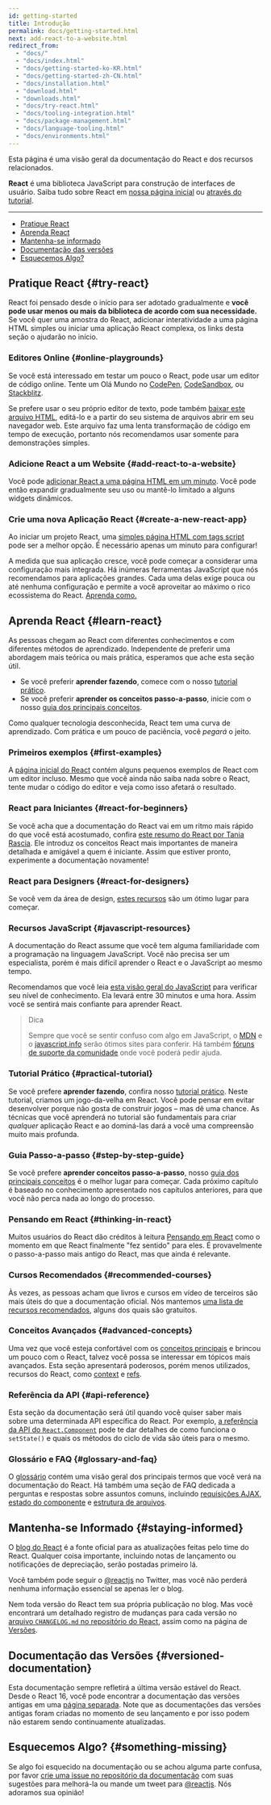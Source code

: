 ```yaml
---
id: getting-started
title: Introdução
permalink: docs/getting-started.html
next: add-react-to-a-website.html
redirect_from:
  - "docs/"
  - "docs/index.html"
  - "docs/getting-started-ko-KR.html"
  - "docs/getting-started-zh-CN.html"
  - "docs/installation.html"
  - "download.html"
  - "downloads.html"
  - "docs/try-react.html"
  - "docs/tooling-integration.html"
  - "docs/package-management.html"
  - "docs/language-tooling.html"
  - "docs/environments.html"
---
```


Esta página é uma visão geral da documentação do React e dos recursos relacionados.

**React** é uma biblioteca JavaScript para construção de interfaces de usuário. Saiba tudo sobre React em [nossa página inicial](/) ou [através do tutorial](/tutorial/tutorial.html).

---

- [Pratique React](#try-react)
- [Aprenda React](#learn-react)
- [Mantenha-se informado](#staying-informed)
- [Documentação das versões](#versioned-documentation)
- [Esquecemos Algo?](#something-missing)

## Pratique React {#try-react}

React foi pensado desde o início para ser adotado gradualmente e **você pode usar menos ou mais da biblioteca de acordo com sua necessidade.** Se você quer uma amostra do React, adicionar interatividade a uma página HTML simples ou iniciar uma aplicação React complexa, os links desta seção o ajudarão no início.

### Editores Online {#online-playgrounds}

Se você está interessado em testar um pouco o React, pode usar um editor de código online. Tente um Olá Mundo no [CodePen](codepen://hello-world), [CodeSandbox](https://codesandbox.io/s/new), ou [Stackblitz](https://stackblitz.com/fork/react).

Se prefere usar o seu próprio editor de texto, pode também [baixar este arquivo HTML](https://raw.githubusercontent.com/reactjs/reactjs.org/main/static/html/single-file-example.html), editá-lo e a partir do seu sistema de arquivos abrir em seu navegador web. Este arquivo faz uma lenta transformação de código em tempo de execução, portanto nós recomendamos usar somente para demonstrações simples.

### Adicione React a um Website {#add-react-to-a-website}

Você pode [adicionar React a uma página HTML em um minuto](/docs/add-react-to-a-website.html). Você pode então expandir gradualmente seu uso ou mantê-lo limitado a alguns widgets dinâmicos.

### Crie uma nova Aplicação React {#create-a-new-react-app}

Ao iniciar um projeto React, uma [simples página HTML com tags script](/docs/add-react-to-a-website.html) pode ser a melhor opção. É necessário apenas um minuto para configurar!

A medida que sua aplicação cresce, você pode começar a considerar uma configuração mais integrada. Há inúmeras ferramentas JavaScript que nós recomendamos para aplicações grandes. Cada uma delas exige pouca ou até nenhuma configuração e permite a você aproveitar ao máximo o rico ecossistema do React. [Aprenda como.](/docs/create-a-new-react-app.html)

## Aprenda React {#learn-react}

As pessoas chegam ao React com diferentes conhecimentos e com diferentes métodos de aprendizado. Independente de preferir uma abordagem mais teórica ou mais prática, esperamos que ache esta seção útil.

* Se você preferir **aprender fazendo**, comece com o nosso [tutorial prático](/tutorial/tutorial.html).
* Se você preferir **aprender os conceitos passo-a-passo**, inicie com o nosso [guia dos principais conceitos](/docs/hello-world.html).

Como qualquer tecnologia desconhecida, React tem uma curva de aprendizado. Com prática e um pouco de paciência, você *pegará* o jeito.

### Primeiros exemplos {#first-examples}

A [página inicial do React](/) contém alguns pequenos exemplos de React com um editor incluso. Mesmo que você ainda não saiba nada sobre o React, tente mudar o código do editor e veja como isso afetará o resultado.

### React para Iniciantes {#react-for-beginners}

Se você acha que a documentação do React vai em um ritmo mais rápido do que você está acostumado, confira [este resumo do React por Tania Rascia](https://www.taniarascia.com/getting-started-with-react/). Ele introduz os conceitos React mais importantes de maneira detalhada e amigável a quem é iniciante. Assim que estiver pronto, experimente a documentação novamente!

### React para Designers {#react-for-designers}

Se você vem da área de design, [estes recursos](http://reactfordesigners.com/) são um ótimo lugar para começar.

### Recursos JavaScript {#javascript-resources}

A documentação do React assume que você tem alguma familiaridade com a programação na linguagem JavaScript. Você não precisa ser um especialista, porém é mais difícil aprender o React e o JavaScript ao mesmo tempo.

Recomendamos que você leia [esta visão geral do JavaScript](https://developer.mozilla.org/pt-BR/docs/Web/JavaScript/A_re-introduction_to_JavaScript) para verificar seu nível de conhecimento. Ela levará entre 30 minutos e uma hora. Assim você se sentirá mais confiante para aprender React.

>Dica
>
>Sempre que você se sentir confuso com algo em JavaScript, o [MDN](https://developer.mozilla.org/pt-BR/docs/Web/JavaScript) e o [javascript.info](https://javascript.info/) serão ótimos sites para conferir. Há também [fóruns de suporte da comunidade](/community/support.html) onde você poderá pedir ajuda.

### Tutorial Prático {#practical-tutorial}

Se você prefere **aprender fazendo**, confira nosso [tutorial prático](/tutorial/tutorial.html). Neste tutorial, criamos um jogo-da-velha em React. Você pode pensar em evitar desenvolver porque não gosta de construir jogos – mas dê uma chance. As técnicas que você aprenderá no tutorial são fundamentais para criar *qualquer* aplicação React e ao dominá-las dará a você uma compreensão muito mais profunda.

### Guia Passo-a-passo {#step-by-step-guide}

Se você prefere **aprender conceitos passo-a-passo**, nosso [guia dos principais conceitos](/docs/hello-world.html) é o melhor lugar para começar. Cada próximo capítulo é baseado no conhecimento apresentado nos capítulos anteriores, para que você não perca nada ao longo do processo.

### Pensando em React {#thinking-in-react}

Muitos usuários do React dão créditos à leitura [Pensando em React](/docs/thinking-in-react.html) como o momento em que React finalmente "fez sentido" para eles. É provavelmente o passo-a-passo mais antigo do React, mas que ainda é relevante.

### Cursos Recomendados {#recommended-courses}

Às vezes, as pessoas acham que livros e cursos em vídeo de terceiros são mais úteis do que a documentação oficial. Nós mantemos [uma lista de recursos recomendados](/community/courses.html), alguns dos quais são gratuitos.

### Conceitos Avançados {#advanced-concepts}

Uma vez que você esteja confortável com os [conceitos principais](/docs/hello-world.html) e brincou um pouco com o React, talvez você possa se interessar em tópicos mais avançados. Esta seção apresentará poderosos, porém menos utilizados, recursos do React, como [context](/docs/context.html) e [refs](/docs/refs-and-the-dom.html).

### Referência da API {#api-reference}

Esta seção da documentação será útil quando você quiser saber mais sobre uma determinada API específica do React. Por exemplo, [a referência da API do `React.Component`](/docs/react-component.html) pode te dar detalhes de como funciona o `setState()` e quais os métodos do ciclo de vida são úteis para o mesmo.

### Glossário e FAQ {#glossary-and-faq}

O [glossário](/docs/glossary.html) contém uma visão geral dos principais termos que você verá na documentação do React. Há também uma seção de FAQ dedicada a perguntas e respostas sobre assuntos comuns, incluindo [requisições AJAX](/docs/faq-ajax.html), [estado do componente](/docs/faq-state.html) e [estrutura de arquivos](/docs/faq-structure.html).

## Mantenha-se Informado {#staying-informed}

O [blog do React](/blog/) é a fonte oficial para as atualizações feitas pelo time do React. Qualquer coisa importante, incluindo notas de lançamento ou notificações de depreciação, serão postadas primeiro lá.

Você também pode seguir o [@reactjs](https://twitter.com/reactjs) no Twitter, mas você não perderá nenhuma informação essencial se apenas ler o blog.

Nem toda versão do React tem sua própria publicação no blog. Mas você encontrará um detalhado registro de mudanças para cada versão no [arquivo `CHANGELOG.md` no repositório do React](https://github.com/facebook/react/blob/main/CHANGELOG.md), assim como na página de [Versões](https://github.com/facebook/react/releases).

## Documentação das Versões {#versioned-documentation}

Esta documentação sempre refletirá a última versão estável do React. Desde o React 16, você pode encontrar a documentação das versões antigas em uma [página separada](/versions). Note que as documentações das versões antigas foram criadas no momento de seu lançamento e por isso podem não estarem sendo continuamente atualizadas.

## Esquecemos Algo? {#something-missing}

Se algo foi esquecido na documentação ou se achou alguma parte confusa, por favor [crie uma issue no repositório da documentação](https://github.com/reactjs/reactjs.org/issues/new) com suas sugestões para melhorá-la ou mande um tweet para [@reactjs](https://twitter.com/reactjs). Nós adoramos sua opinião!